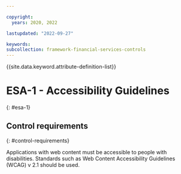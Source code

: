 ```yaml
---

copyright:
  years: 2020, 2022

lastupdated: "2022-09-27"

keywords: 
subcollection: framework-financial-services-controls
---
```


{{site.data.keyword.attribute-definition-list}}

         
# ESA-1 - Accessibility Guidelines
{: #esa-1}

## Control requirements
{: #control-requirements}

Applications with web content must be accessible to people with disabilities. Standards such as Web Content Accessibility Guidelines (WCAG) v 2.1 should be used.



